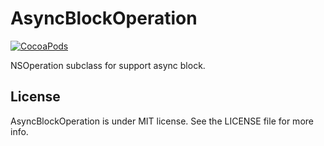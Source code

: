 AsyncBlockOperation
===================

[![CocoaPods](http://img.shields.io/cocoapods/v/AsyncBlockOperation.svg?style=flat)](https://cocoapods.org/pods/AsyncBlockOperation)

NSOperation subclass for support async block.


License
-------

AsyncBlockOperation is under MIT license. See the LICENSE file for more info.
